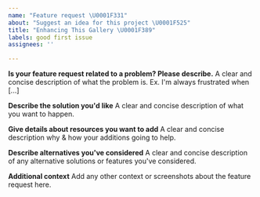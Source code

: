 ```yaml
---
name: "Feature request \U0001F331"
about: "Suggest an idea for this project \U0001F525"
title: "Enhancing This Gallery \U0001F389"
labels: good first issue
assignees: ''

---
```


**Is your feature request related to a problem? Please describe.**
A clear and concise description of what the problem is. Ex. I'm always frustrated when [...]

**Describe the solution you'd like**
A clear and concise description of what you want to happen.

**Give details about resources you want to add**
A clear and concise description why & how your additions going to help.

**Describe alternatives you've considered**
A clear and concise description of any alternative solutions or features you've considered.

**Additional context**
Add any other context or screenshots about the feature request here.
